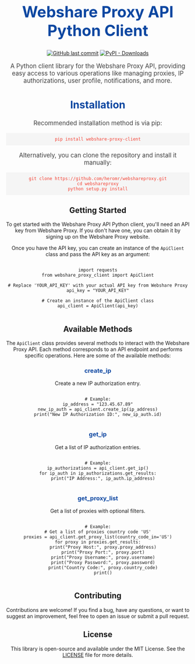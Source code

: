 <div align="center">
  <h1 style="color: #0d47a1; font-size: 3em;">Webshare Proxy API Python Client</h1>
  
  <p>
    <a href="https://github.com/heromr/webshareproxy/commits/main"><img src="https://img.shields.io/github/last-commit/heromr/webshareproxy?label=last%20updated&color=blueviolet" alt="GitHub last commit"></a>
    <a href="https://pypi.org/project/webshareproxy/"><img src="https://img.shields.io/pypi/dw/webshareproxy?color=blueviolet" alt="PyPI - Downloads"></a>
  </p>

  <p style="font-size: 1.2em; color: #424242;">A Python client library for the Webshare Proxy API, providing easy access to various operations like managing proxies, IP authorizations, user profile, notifications, and more.</p>
  
  <h2 style="color: #0d47a1; font-size: 2em;">Installation</h2>
  
  <p style="font-size: 1.2em; color: #424242;">Recommended installation method is via pip:</p>
  
  <pre style="background-color: #f5f5f5; padding: 10px;"><code style="color: #f44336;">pip install webshare-proxy-client</code></pre>
  
  <p style="font-size: 1.2em; color: #424242;">Alternatively, you can clone the repository and install it manually:</p>
  
  <pre style="background-color: #f5f5f5; padding: 10px;"><code style="color: #f44336;">git clone https://github.com/heromr/webshareproxy.git
cd webshareproxy
python setup.py install</code></pre>
  
</div>

<div align="center">
  <h2>Getting Started</h2>

  <p>
    To get started with the Webshare Proxy API Python client, you'll need an API key from Webshare Proxy. If you don't have one, you can obtain it by signing up on the Webshare Proxy website.
  </p>

  <p>
    Once you have the API key, you can create an instance of the <code>ApiClient</code> class and pass the API key as an argument:
  </p>

  <pre><code class="language-python">
import requests
from webshare_proxy_client import ApiClient

# Replace 'YOUR_API_KEY' with your actual API key from Webshare Proxy
api_key = "YOUR_API_KEY"

# Create an instance of the ApiClient class
api_client = ApiClient(api_key)
  </code></pre>
</div>

<div align="center">
  <h2>Available Methods</h2>

  <p>
    The <code>ApiClient</code> class provides several methods to interact with the Webshare Proxy API. Each method corresponds to an API endpoint and performs specific operations. Here are some of the available methods:
  </p>

  <h3 style="color: #0d47a1;">create_ip</h3>
  <p>Create a new IP authorization entry.</p>

  <pre><code class="language-python">
# Example:
ip_address = "123.45.67.89"
new_ip_auth = api_client.create_ip(ip_address)
print("New IP Authorization ID:", new_ip_auth.id)
  </code></pre>

  <h3 style="color: #0d47a1;">get_ip</h3>
  <p>Get a list of IP authorization entries.</p>

  <pre><code class="language-python">
# Example:
ip_authorizations = api_client.get_ip()
for ip_auth in ip_authorizations.get_results:
    print("IP Address:", ip_auth.ip_address)
  </code></pre>

  <h3 style="color: #0d47a1;">get_proxy_list</h3>
  <p>Get a list of proxies with optional filters.</p>

  <pre><code class="language-python">
# Example:
# Get a list of proxies country code 'US'
proxies = api_client.get_proxy_list(country_code_in='US')
for proxy in proxies.get_results:
    print("Proxy Host:", proxy.proxy_address)
    print("Proxy Port:", proxy.port)
    print("Proxy Username:", proxy.username)
    print("Proxy Password:", proxy.password)
    print("Country Code:", proxy.country_code)
    print()
  </code></pre>

</div>

<div align="center">
  <h2>Contributing</h2>

  <p>
    Contributions are welcome! If you find a bug, have any questions, or want to suggest an improvement, feel free to open an issue or submit a pull request.
  </p>
</div>

<div align="center">
  <h2>License</h2>

  <p>
    This library is open-source and available under the MIT License. See the <a href="LICENSE">LICENSE</a> file for more details.
  </p>
</div>
